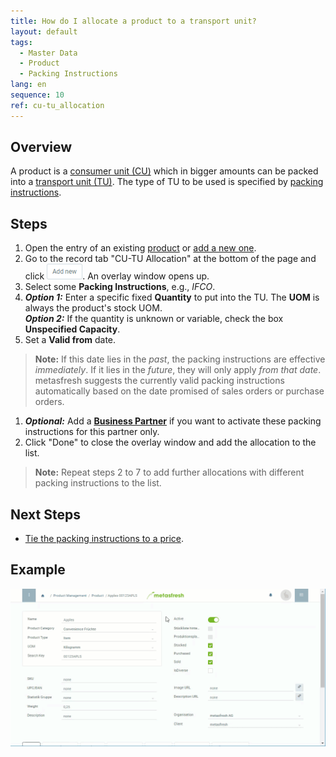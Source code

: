 ```yaml
---
title: How do I allocate a product to a transport unit?
layout: default
tags:
  - Master Data
  - Product
  - Packing Instructions
lang: en
sequence: 10
ref: cu-tu_allocation
---
```


## Overview
A product is a [consumer unit (CU)](Handling_Unit_System) which in bigger amounts can be packed into a [transport unit (TU)](Handling_Unit_System). The type of TU to be used is specified by [packing instructions](Create_packing_instructions).

## Steps
1. Open the entry of an existing [product](Menu) or [add a new one](NewProduct).
1. Go to the record tab "CU-TU Allocation" at the bottom of the page and click ![](assets/Add_New_Button.png). An overlay window opens up.
1. Select some **Packing Instructions**, e.g., *IFCO*.
1. ***Option 1:*** Enter a specific fixed **Quantity** to put into the TU. The **UOM** is always the product's stock UOM.<br>
***Option 2:*** If the quantity is unknown or variable, check the box **Unspecified Capacity**.
1. Set a **Valid from** date.
 >**Note:** If this date lies in the *past*, the packing instructions are effective *immediately*. If it lies in the *future*, they will only apply *from that date*. metasfresh suggests the currently valid packing instructions automatically based on the date promised of sales orders or purchase orders.

1. ***Optional:*** Add a [**Business Partner**](New_Business_Partner) if you want to activate these packing instructions for this partner only.
1. Click "Done" to close the overlay window and add the allocation to the list.
 >**Note:** Repeat steps 2 to 7 to add further allocations with different packing instructions to the list.

## Next Steps
- [Tie the packing instructions to a price](Add_packing-instructions_to_price).

## Example
![](assets/CU-TU_Allocation.gif)
